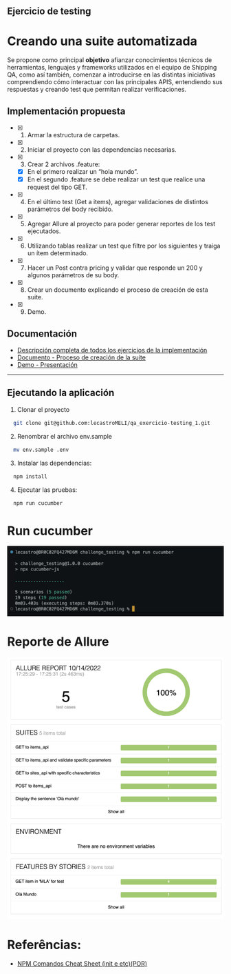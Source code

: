 ## Ejercicio de testing
# Creando una suite automatizada

Se propone como principal **objetivo** afianzar conocimientos técnicos de herramientas, lenguajes y frameworks utilizados en el equipo de Shipping QA, como así también, comenzar a introducirse en las distintas iniciativas comprendiendo cómo interactuar con las principales APIS, entendiendo sus respuestas y creando test  que permitan realizar verificaciones.

## Implementación propuesta

- [x] 1. Armar la estructura de carpetas.
- [x] 2. Iniciar el proyecto con las dependencias necesarias.
- [x] 3. Crear 2 archivos .feature:
    - [x] En el primero realizar un “hola mundo”.
    - [x] En el segundo .feature se debe realizar un test que realice una request del tipo GET.
- [x] 4. En el último test (Get a items), agregar validaciones de distintos parámetros del body recibido.
- [x] 5. Agregar Allure al proyecto para poder generar reportes de los test ejecutados.
- [x] 6. Utilizando tablas realizar un test que filtre por los siguientes y traiga un ítem determinado.
- [x] 7. Hacer un Post contra pricing y validar que responde un 200 y algunos parámetros de su body.
- [x] 8. Crear un documento explicando el proceso de creación de esta suite.
- [x] 9. Demo.

## Documentación
- [Descripción completa de todos los ejercicios de la implementación](https://docs.google.com/document/d/13fwfPrQqIsNDPv4F6kPlRjjPQymJDT7Narly7dUGC9g/edit?usp=sharing)
- [Documento - Proceso de creación de la suite](https://docs.google.com/document/d/17AKemhhdMruxPiiPKCGoz1KkudyWtCLyKPDeiDVli4E/edit?usp=sharing)
- [Demo - Presentación](https://docs.google.com/presentation/d/17Avdh9Qp6EGG7DVldRh9Whqp0zTCEsgNgfOIgx_oNZA/edit?usp=sharing)

---

## Ejecutando la aplicación

1. Clonar el proyecto 

```bash
  git clone git@github.com:lecastroMELI/qa_exercicio-testing_1.git
```

2. Renombrar el archivo env.sample 

```bash
  mv env.sample .env
```

3. Instalar las dependencias:

```bash
  npm install
```

4. Ejecutar las pruebas:

```bash
  npm run cucumber
```

# Run cucumber
![](_imagens/run-cucumber.png)

# Reporte de Allure
![](_imagens/allure-report.png)

# Referências:
- [NPM Comandos Cheat Sheet (init e etc)(POR)](https://github.com/tryber/Trybe-CheatSheets/blob/master/backend/nodejs/npm/README.md#cria-script-para-iniciar-a-aplica%C3%A7%C3%A3o-principal)